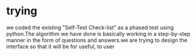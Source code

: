 # trying
we coded the existing "Self-Test Check-list" as a phased test using python.The algorithm we have done is basically working in a step-by-step manner in the form of questions and answers.we are trying to design the interface so that it will be for useful, to user
